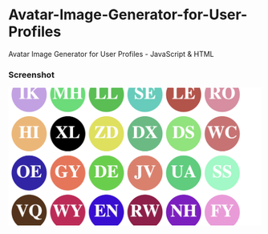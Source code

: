 # Avatar-Image-Generator-for-User-Profiles
Avatar Image Generator for User Profiles - JavaScript &amp; HTML
### Screenshot
![](Screenshot.png)
